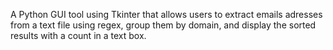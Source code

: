 A Python GUI tool using Tkinter that allows users to extract emails adresses from a text file using regex, group them by domain, and display the sorted results with a count in a text box.
